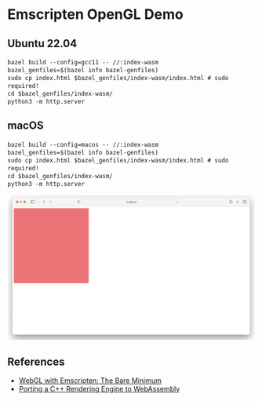 # Emscripten OpenGL Demo

## Ubuntu 22.04

```shell
bazel build --config=gcc11 -- //:index-wasm
bazel_genfiles=$(bazel info bazel-genfiles)
sudo cp index.html $bazel_genfiles/index-wasm/index.html # sudo required!
cd $bazel_genfiles/index-wasm/
python3 -m http.server
```

## macOS

```shell
bazel build --config=macos -- //:index-wasm
bazel_genfiles=$(bazel info bazel-genfiles)
sudo cp index.html $bazel_genfiles/index-wasm/index.html # sudo required!
cd $bazel_genfiles/index-wasm/
python3 -m http.server
```

![](macOS_safai.png)

## References

- [WebGL with Emscripten: The Bare Minimum](https://blog.feather.systems/WebGL.html)
- [Porting a C++ Rendering Engine to WebAssembly](https://medium.com/cyberbotics/porting-a-c-rendering-engine-to-webassembly-9c32d76c31f1)
